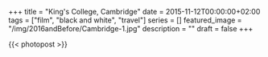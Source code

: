 +++
title =  "King's College, Cambridge"
date = 2015-11-12T00:00:00+02:00
tags = ["film", "black and white", "travel"]
series = []
featured_image = "/img/2016andBefore/Cambridge-1.jpg"
description = ""
draft = false
+++

{{< photopost >}}